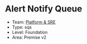# Alert Notify Queue
* Team: [Platform & SRE](./../teams/platform.md)
* Type: sqs
* Level: Foundation
* Area: Premise v2
